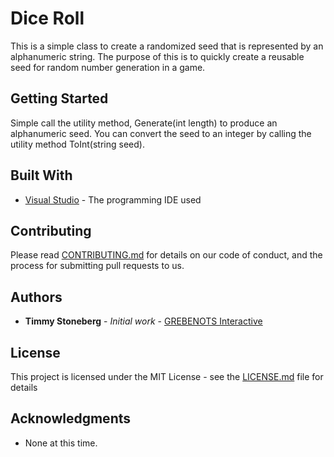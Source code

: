 # Dice Roll

This is a simple class to create a randomized seed that is represented by an alphanumeric string.  The purpose of this is to quickly create a reusable seed for random number generation in a game.

## Getting Started

Simple call the utility method, Generate(int length) to produce an alphanumeric seed.  You can convert the seed to an integer by calling the utility method ToInt(string seed).

## Built With

* [Visual Studio](https://docs.microsoft.com/en-us/visualstudio/?view=vs-2019) - The programming IDE used

## Contributing

Please read [CONTRIBUTING.md](https://github.com/timstoneberg/CMELabDisplayV3/blob/master/CONTRIBUTING.md) for details on our code of conduct, and the process for submitting pull requests to us.

## Authors

* **Timmy Stoneberg** - *Initial work* - [GREBENOTS Interactive](https://github.com/timstoneberg)

## License

This project is licensed under the MIT License - see the [LICENSE.md](LICENSE.md) file for details

## Acknowledgments

* None at this time.